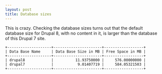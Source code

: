 ```yaml
---
layout: post
title: Database sizes
---
```

This is crazy. Checking the database sizes turns out that the default database size for Drupal 8, with no content in it, is larger than the database of this Drupal 7 site.

```
+--------------------+----------------------+------------------+
| Data Base Name     | Data Base Size in MB | Free Space in MB |
+--------------------+----------------------+------------------+
| drupal8            |          11.93750000 |     576.00000000 |
| drupal7            |           9.01407719 |     584.05321503 |
+--------------------+----------------------+------------------+
```

